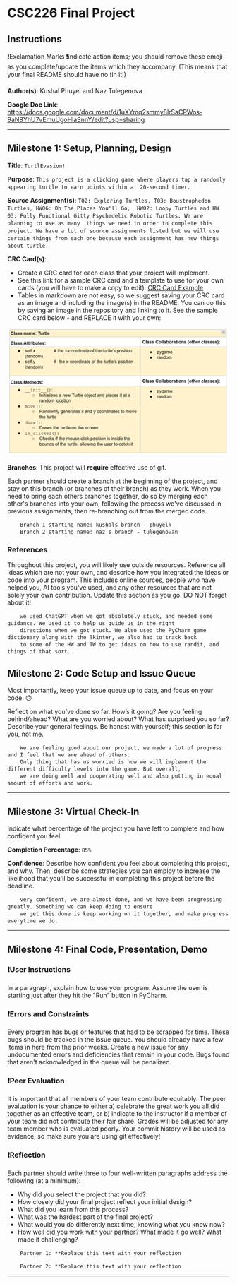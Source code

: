 # CSC226 Final Project

## Instructions

❗️Exclamation Marks ❗️indicate action items; you should remove these emoji as you complete/update the items which 
  they accompany. (This means that your final README should have no ❗️in it!)

**Author(s)**: Kushal Phuyel and Naz Tulegenova

**Google Doc Link**: https://docs.google.com/document/d/1uXYmq2smmy8lrSaCPWos-9aN8YhU7vEmuUgoHlaSnnY/edit?usp=sharing

---

## Milestone 1: Setup, Planning, Design

**Title**: `TurtlEvasion!`

**Purpose**: `This project is a clicking game where players tap a randomly appearing turtle to earn points within a 
20-second timer.`

**Source Assignment(s)**: `T02: Exploring Turtles, T03: Boustrophedon Turtles, HW06: Oh The Places You'll Go, 
HW02: Loopy Turtles and HW 03: Fully Functional Gitty Psychedelic Robotic Turtles. We are planning to use as many 
things we need in order to complete this project. We have a lot of source assignments listed but we will use 
certain things from each one because each assignment has new things about turtle. `

**CRC Card(s)**:
  - Create a CRC card for each class that your project will implement.
  - See this link for a sample CRC card and a template to use for your own cards (you will have to make a copy to edit):
    [CRC Card Example](https://docs.google.com/document/d/1JE_3Qmytk_JGztRqkPXWACJwciPH61VCx3idIlBCVFY/edit?usp=sharing)
  - Tables in markdown are not easy, so we suggest saving your CRC card as an image and including the image(s) in the 
    README. You can do this by saving an image in the repository and linking to it. See the sample CRC card below - 
    and REPLACE it with your own:
  
![Don't leave me in your README!](image/crc_turtle.png)

**Branches**: This project will **require** effective use of git. 

Each partner should create a branch at the beginning of the project, and stay on this branch (or branches of their 
branch) as they work. When you need to bring each others branches together, do so by merging each other's branches 
into your own, following the process we've discussed in previous assignments, then re-branching out from the merged code.  

```
    Branch 1 starting name: kushals branch - phuyelk
    Branch 2 starting name: naz's branch - tulegenovan
```

### References 

Throughout this project, you will likely use outside resources. Reference all ideas which are not your own, 
and describe how you integrated the ideas or code into your program. This includes online sources, people who have 
helped you, AI tools you've used, and any other resources that are not solely your own contribution. Update this 
section as you go. DO NOT forget about it!

```
    we used ChatGPT when we got absolutely stuck, and needed some guidance. We used it to help us guide us in the right 
    directions when we got stuck. We also used the PyCharm game dictionary along with the Tkinter, we also had to track back
    to some of the HW and TW to get ideas on how to use randit, and things of that sort. 
```

## Milestone 2: Code Setup and Issue Queue

Most importantly, keep your issue queue up to date, and focus on your code. 🙃

Reflect on what you’ve done so far. How’s it going? Are you feeling behind/ahead? What are you worried about? 
What has surprised you so far? Describe your general feelings. Be honest with yourself; this section is for you, not me.

```
    We are feeling good about our project, we made a lot of progress and I feel that we are ahead of others. 
    Only thing that has us worried is how we will implement the different difficulty levels into the game. But overall,
    we are doing well and cooperating well and also putting in equal amount of efforts and work. 
```

---

## Milestone 3: Virtual Check-In

Indicate what percentage of the project you have left to complete and how confident you feel. 

**Completion Percentage**: `85%`

**Confidence**: Describe how confident you feel about completing this project, and why. Then, describe some 
  strategies you can employ to increase the likelihood that you'll be successful in completing this project 
  before the deadline.

```
    very confident, we are almost done, and we have been progressing greatly. Something we can keep doing to ensure
    we get this done is keep working on it together, and make progress everytime we do. 
```

---

## Milestone 4: Final Code, Presentation, Demo

### ❗User Instructions

In a paragraph, explain how to use your program. Assume the user is starting just after they hit the "Run" button 
in PyCharm. 

### ❗Errors and Constraints

Every program has bugs or features that had to be scrapped for time. These bugs should be tracked in the issue queue. 
You should already have a few items in here from the prior weeks. Create a new issue for any undocumented errors and 
deficiencies that remain in your code. Bugs found that aren't acknowledged in the queue will be penalized.

### ❗Peer Evaluation

It is important that all members of your team contribute equitably. The peer evaluation is your chance to either 
a) celebrate the great work you all did together as an effective team, or b) indicate to the instructor if a member of
your team did not contribute their fair share. Grades will be adjusted for any team member who is evaluated poorly. Your
commit history will be used as evidence, so make sure you are using git effectively!

### ❗Reflection

Each partner should write three to four well-written paragraphs address the following (at a minimum):
- Why did you select the project that you did?
- How closely did your final project reflect your initial design?
- What did you learn from this process?
- What was the hardest part of the final project?
- What would you do differently next time, knowing what you know now?
- How well did you work with your partner? What made it go well? What made it challenging?

```
    Partner 1: **Replace this text with your reflection
```

```
    Partner 2: **Replace this text with your reflection
```

---
